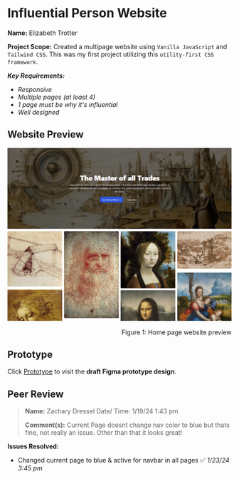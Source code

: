 # Influential Person Website


**Name:** Elizabeth Trotter

**Project Scope:** Created a multipage website using `Vanilla JavaScript` and `Tailwind CSS`. This was my first project utilizing this `utility-first CSS framework`.

***Key Requirements:***
- *Responsive*
- *Multiple pages (at least 4)*
- *1 page must be why it's influential*
- *Well designed*


## Website Preview

![Website preview](./assets/websitepreview.png)
<p align="right">Figure 1: Home page website preview</p>


## Prototype

Click [Prototype](https://www.figma.com/proto/c8H4EzkIZvYb8m2FaNUCWa/Influential-Person?type=design&node-id=1-2&t=Dqmtcs5eTGWWarno-1&scaling=min-zoom&page-id=0%3A1&starting-point-node-id=1%3A2&mode=design) 
to visit the **draft Figma prototype design**.


## Peer Review
> **Name:** Zachary Dressel Date/ Time: 1/19/24 1:43 pm
> 
> **Comment(s):** 
> Current Page doesnt change nav color to blue but thats fine, not really an issue. Other than that it looks great!

**Issues Resolved:**
- Changed current page to blue & active for navbar in all pages :white_check_mark: *1/23/24 3:45 pm*

